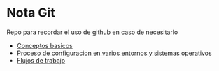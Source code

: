 # Nota Git

Repo para recordar el uso de github en caso de necesitarlo

- [Conceptos basicos](1_Conceptos.md)
- [Proceso de configuracion en varios entornos y sistemas operativos](2_Configuraciones.md)
- [Flujos de trabajo](3_Flujo_Trabajo.md)
